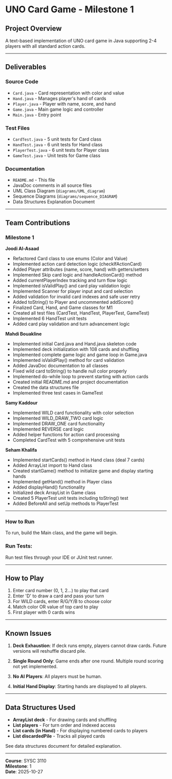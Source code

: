 # UNO Card Game - Milestone 1

## Project Overview
A text-based implementation of UNO card game in Java supporting 2-4 players with all standard action cards.

---

## Deliverables

### Source Code
- `Card.java` - Card representation with color and value
- `Hand.java` - Manages player's hand of cards  
- `Player.java` - Player with name, score, and hand
- `Game.java` - Main game logic and controller
- `Main.java` - Entry point

### Test Files
- `CardTest.java` - 5 unit tests for Card class
- `HandTest.java` - 6 unit tests for Hand class
- `PlayerTest.java` - 6 unit tests for Player class
- `GameTest.java` - Unit tests for Game class

### Documentation
- `README.md` - This file
- JavaDoc comments in all source files
- UML Class Diagram (`diagrams/UML_diagram`)
- Sequence Diagrams (`diagrams/sequence_DIAGRAM`)
- Data Structures Explanation Document

---

## Team Contributions

### Milestone 1

**Joodi Al-Asaad**
- Refactored Card class to use enums (Color and Value)
- Implemented action card detection logic (checkIfActionCard)
- Added Player attributes (name, score, hand) with getters/setters
- Implemented Skip card logic and handleActionCard() method
- Added currentPlayerIndex tracking and turn flow logic
- Implemented isValidPlay() and card play validation logic
- Implemented Scanner for player input and card selection
- Added validation for invalid card indexes and safe user retry
- Added toString() to Player and uncommented addScore()
- Finalized Card, Hand, and Game classes for M1
- Created all test files (CardTest, HandTest, PlayerTest, GameTest)
- Implemented 6 HandTest unit tests
- Added card play validation and turn advancement logic

**Mahdi Bouakline**
- Implemented initial Card.java and Hand.java skeleton code
- Implemented deck initialization with 108 cards and shuffling
- Implemented complete game logic and game loop in Game.java
- Implemented isValidPlay() method for card validation
- Added JavaDoc documentation to all classes
- Fixed wild card toString() to handle null color properly
- Implemented do-while loop to prevent starting with action cards
- Created initial README.md and project documentation
- Created the data structures file
- Implemented three test cases in GameTest

**Samy Kaddour**
- Implemented WILD card functionality with color selection
- Implemented WILD_DRAW_TWO card logic
- Implemented DRAW_ONE card functionality
- Implemented REVERSE card logic
- Added helper functions for action card processing
- Completed CardTest with 5 comprehensive unit tests

**Seham Khalifa**
- Implemented startCards() method in Hand class (deal 7 cards)
- Added ArrayList import to Hand class
- Created startGame() method to initialize game and display starting hands
- Implemented getHand() method in Player class
- Added displayHand() functionality
- Initialized deck ArrayList in Game class
- Created 5 PlayerTest unit tests including toString() test
- Added BeforeAll and setUp methods to PlayerTest

---

### How to Run

To run, build the Main class, and the game will begin.


### Run Tests:
Run test files through your IDE or JUnit test runner.

---

## How to Play

1. Enter card number (0, 1, 2...) to play that card
2. Enter 'D' to draw a card and pass your turn
3. For WILD cards, enter R/G/Y/B to choose color
4. Match color OR value of top card to play
5. First player with 0 cards wins

---

## Known Issues

1. **Deck Exhaustion**: If deck runs empty, players cannot draw cards. Future versions will reshuffle discard pile.

2. **Single Round Only**: Game ends after one round. Multiple round scoring not yet implemented.

3. **No AI Players**: All players must be human.

4. **Initial Hand Display**: Starting hands are displayed to all players.

---

## Data Structures Used

- **ArrayList<Card> deck** - For drawing cards and shuffling
- **List<Player> players** - For turn order and indexed access
- **List<Card> cards (in Hand)** - For displaying numbered cards to players
- **List<Card> discardedPile** - Tracks all played cards

See data structures document for detailed explanation.

---

**Course**: SYSC 3110  
**Milestone**: 1  
**Date**: 2025-10-27
